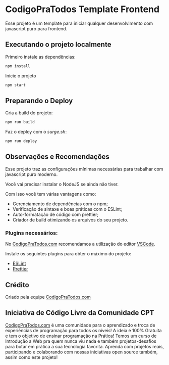 # CodigoPraTodos Template Frontend

Esse projeto é um template para iniciar qualquer desenvolvimento com javascript puro para frontend.

## Executando o projeto localmente

Primeiro instale as dependências:

```sh
npm install
```

Inicie o projeto

```sh
npm start
```

## Preparando o Deploy

Cria a build do projeto:

```sh
npm run build
```

Faz o deploy com o _surge.sh_:

```sh
npm run deploy
```

## Observações e Recomendações

Esse projeto traz as configurações mínimas necessárias para trabalhar com javascript puro moderno.

Você vai precisar instalar o NodeJS se ainda não tiver.

Com isso você tem várias vantagens como:

- Gerenciamento de dependências com o npm;
- Verificação de sintaxe e boas práticas com o ESLint;
- Auto-formatação de código com prettier;
- Criador de build otimizando os arquivos do seu projeto.

### Plugins necessários:

No [CodigoPraTodos.com](https://codigopratodos.com) recomendamos a utilização do editor
[VSCode](https://code.visualstudio.com/).

Instale os seguintes plugins para obter o máximo do projeto:

- [ESLint](https://marketplace.visualstudio.com/items?itemName=dbaeumer.vscode-eslint)
- [Prettier](https://marketplace.visualstudio.com/items?itemName=esbenp.prettier-vscode)

## Crédito

Criado pela equipe [CodigoPraTodos.com](https://codigopratodos.com)

## Iniciativa de Código Livre da Comunidade CPT

[CodigoPraTodos.com](https://codigopratodos.com) é uma comunidade para o aprendizado e troca de experiências de programação para todos os níveis! A ideia é 100% Gratuita e tem o objetivo de ensinar programação na Prática! Temos um curso de Introdução a Web pra quem nunca viu nada e também projetos-desafios para botar em prática a sua tecnologia favorita. Aprenda com projetos reais, participando e colaborando com nossas iniciativas open source também, assim como este projeto!

